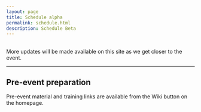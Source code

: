 ```yaml
---
layout: page
title: Schedule alpha
permalink: schedule.html
description: Schedule Beta
---
```

<br>More updates will be made available on this site as we get closer to the event. 


---


## Pre-event preparation

Pre-event material and training links are available from the Wiki button on the homepage. 



